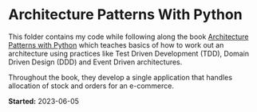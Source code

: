 # Architecture Patterns With Python

This folder contains my code while following along the book 
[Architecture Patterns with Python](https://www.cosmicpython.com/) which 
teaches basics of how to work out an architecture using practices like Test Driven Development (TDD),
Domain Driven Design (DDD) and Event Driven architectures.

Throughout the book, they develop a single application that handles allocation of stock and orders
for an e-commerce.

**Started:** 2023-06-05